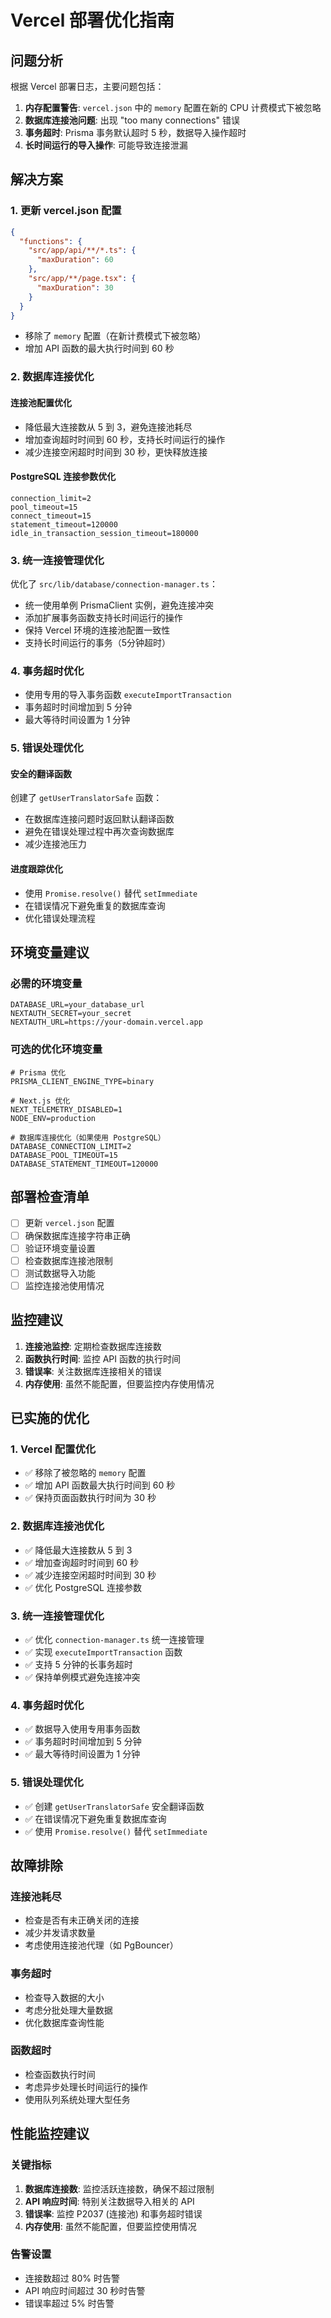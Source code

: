 # Vercel 部署优化指南

## 问题分析

根据 Vercel 部署日志，主要问题包括：

1. **内存配置警告**: `vercel.json` 中的 `memory` 配置在新的 CPU 计费模式下被忽略
2. **数据库连接池问题**: 出现 "too many connections" 错误
3. **事务超时**: Prisma 事务默认超时 5 秒，数据导入操作超时
4. **长时间运行的导入操作**: 可能导致连接泄漏

## 解决方案

### 1. 更新 vercel.json 配置

```json
{
  "functions": {
    "src/app/api/**/*.ts": {
      "maxDuration": 60
    },
    "src/app/**/page.tsx": {
      "maxDuration": 30
    }
  }
}
```

- 移除了 `memory` 配置（在新计费模式下被忽略）
- 增加 API 函数的最大执行时间到 60 秒

### 2. 数据库连接优化

#### 连接池配置优化

- 降低最大连接数从 5 到 3，避免连接池耗尽
- 增加查询超时时间到 60 秒，支持长时间运行的操作
- 减少连接空闲超时时间到 30 秒，更快释放连接

#### PostgreSQL 连接参数优化

```
connection_limit=2
pool_timeout=15
connect_timeout=15
statement_timeout=120000
idle_in_transaction_session_timeout=180000
```

### 3. 统一连接管理优化

优化了 `src/lib/database/connection-manager.ts`：

- 统一使用单例 PrismaClient 实例，避免连接冲突
- 添加扩展事务函数支持长时间运行的操作
- 保持 Vercel 环境的连接池配置一致性
- 支持长时间运行的事务（5分钟超时）

### 4. 事务超时优化

- 使用专用的导入事务函数 `executeImportTransaction`
- 事务超时时间增加到 5 分钟
- 最大等待时间设置为 1 分钟

### 5. 错误处理优化

#### 安全的翻译函数

创建了 `getUserTranslatorSafe` 函数：

- 在数据库连接问题时返回默认翻译函数
- 避免在错误处理过程中再次查询数据库
- 减少连接池压力

#### 进度跟踪优化

- 使用 `Promise.resolve()` 替代 `setImmediate`
- 在错误情况下避免重复的数据库查询
- 优化错误处理流程

## 环境变量建议

### 必需的环境变量

```
DATABASE_URL=your_database_url
NEXTAUTH_SECRET=your_secret
NEXTAUTH_URL=https://your-domain.vercel.app
```

### 可选的优化环境变量

```
# Prisma 优化
PRISMA_CLIENT_ENGINE_TYPE=binary

# Next.js 优化
NEXT_TELEMETRY_DISABLED=1
NODE_ENV=production

# 数据库连接优化（如果使用 PostgreSQL）
DATABASE_CONNECTION_LIMIT=2
DATABASE_POOL_TIMEOUT=15
DATABASE_STATEMENT_TIMEOUT=120000
```

## 部署检查清单

- [ ] 更新 `vercel.json` 配置
- [ ] 确保数据库连接字符串正确
- [ ] 验证环境变量设置
- [ ] 检查数据库连接池限制
- [ ] 测试数据导入功能
- [ ] 监控连接池使用情况

## 监控建议

1. **连接池监控**: 定期检查数据库连接数
2. **函数执行时间**: 监控 API 函数的执行时间
3. **错误率**: 关注数据库连接相关的错误
4. **内存使用**: 虽然不能配置，但要监控内存使用情况

## 已实施的优化

### 1. Vercel 配置优化

- ✅ 移除了被忽略的 `memory` 配置
- ✅ 增加 API 函数最大执行时间到 60 秒
- ✅ 保持页面函数执行时间为 30 秒

### 2. 数据库连接池优化

- ✅ 降低最大连接数从 5 到 3
- ✅ 增加查询超时时间到 60 秒
- ✅ 减少连接空闲超时时间到 30 秒
- ✅ 优化 PostgreSQL 连接参数

### 3. 统一连接管理优化

- ✅ 优化 `connection-manager.ts` 统一连接管理
- ✅ 实现 `executeImportTransaction` 函数
- ✅ 支持 5 分钟的长事务超时
- ✅ 保持单例模式避免连接冲突

### 4. 事务超时优化

- ✅ 数据导入使用专用事务函数
- ✅ 事务超时时间增加到 5 分钟
- ✅ 最大等待时间设置为 1 分钟

### 5. 错误处理优化

- ✅ 创建 `getUserTranslatorSafe` 安全翻译函数
- ✅ 在错误情况下避免重复数据库查询
- ✅ 使用 `Promise.resolve()` 替代 `setImmediate`

## 故障排除

### 连接池耗尽

- 检查是否有未正确关闭的连接
- 减少并发请求数量
- 考虑使用连接池代理（如 PgBouncer）

### 事务超时

- 检查导入数据的大小
- 考虑分批处理大量数据
- 优化数据库查询性能

### 函数超时

- 检查函数执行时间
- 考虑异步处理长时间运行的操作
- 使用队列系统处理大型任务

## 性能监控建议

### 关键指标

1. **数据库连接数**: 监控活跃连接数，确保不超过限制
2. **API 响应时间**: 特别关注数据导入相关的 API
3. **错误率**: 监控 P2037 (连接池) 和事务超时错误
4. **内存使用**: 虽然不能配置，但要监控使用情况

### 告警设置

- 连接数超过 80% 时告警
- API 响应时间超过 30 秒时告警
- 错误率超过 5% 时告警
